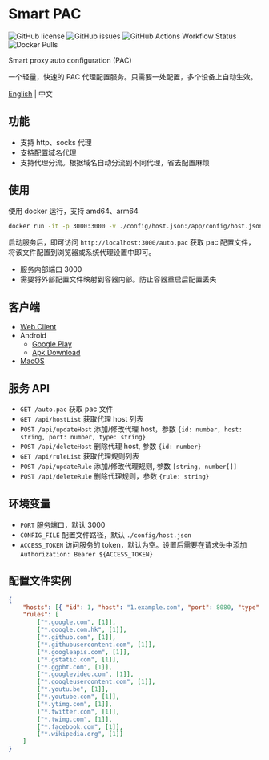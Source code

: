# Smart PAC

![GitHub license](https://img.shields.io/github/license/haovei/smart-pac.svg)
![GitHub issues](https://img.shields.io/github/issues/haovei/smart-pac.svg)
![GitHub Actions Workflow Status](https://img.shields.io/github/actions/workflow/status/haovei/smart-pac/docker.yml)
![Docker Pulls](https://img.shields.io/docker/pulls/qutea/smart-pac)

Smart proxy auto configuration (PAC)

一个轻量，快速的 PAC 代理配置服务。只需要一处配置，多个设备上自动生效。

[English](README.md) | 中文

## 功能

-   支持 http、socks 代理
-   支持配置域名代理
-   支持代理分流。根据域名自动分流到不同代理，省去配置麻烦

## 使用

使用 docker 运行，支持 amd64、arm64

```bash
docker run -it -p 3000:3000 -v ./config/host.json:/app/config/host.json qutea/smart-pac
```

启动服务后，即可访问 `http://localhost:3000/auto.pac` 获取 pac 配置文件，将该文件配置到浏览器或系统代理设置中即可。

-   服务内部端口 3000
-   需要将外部配置文件映射到容器内部。防止容器重启后配置丢失

## 客户端

-   [Web Client](https://w.quteam.com/smart-pac)
-   Android
    -   [Google Play](https://play.google.com/store/apps/details?id=com.quteam.smartpac.app)
    -   [Apk Download](https://github.com/haovei/smart-pac-client/releases/download/v1.1.1/smart-pac_1.1.1.apk)
-   [MacOS](https://github.com/haovei/smart-pac-client/releases/download/v1.1.1/smart-pac_1.1.1_aarch64.dmg)

## 服务 API

-   `GET /auto.pac` 获取 pac 文件
-   `GET /api/hostList` 获取代理 host 列表
-   `POST /api/updateHost` 添加/修改代理 host，参数 `{id: number, host: string, port: number, type: string}`
-   `POST /api/deleteHost` 删除代理 host, 参数 `{id: number}`
-   `GET /api/ruleList` 获取代理规则列表
-   `POST /api/updateRule` 添加/修改代理规则, 参数 `[string, number[]]`
-   `POST /api/deleteRule` 删除代理规则，参数 `{rule: string}`

## 环境变量

-   `PORT` 服务端口，默认 3000
-   `CONFIG_FILE` 配置文件路径，默认 `./config/host.json`
-   `ACCESS_TOKEN` 访问服务的 token，默认为空。设置后需要在请求头中添加 `Authorization: Bearer ${ACCESS_TOKEN}`

## 配置文件实例

```json
{
    "hosts": [{ "id": 1, "host": "1.example.com", "port": 8080, "type": "HTTP" }],
    "rules": [
        ["*.google.com", [1]],
        ["*.google.com.hk", [1]],
        ["*.github.com", [1]],
        ["*.githubusercontent.com", [1]],
        ["*.googleapis.com", [1]],
        ["*.gstatic.com", [1]],
        ["*.ggpht.com", [1]],
        ["*.googlevideo.com", [1]],
        ["*.googleusercontent.com", [1]],
        ["*.youtu.be", [1]],
        ["*.youtube.com", [1]],
        ["*.ytimg.com", [1]],
        ["*.twitter.com", [1]],
        ["*.twimg.com", [1]],
        ["*.facebook.com", [1]],
        ["*.wikipedia.org", [1]]
    ]
}
```
